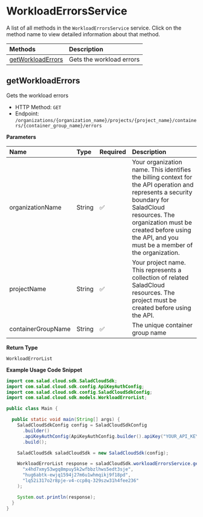 # WorkloadErrorsService

A list of all methods in the `WorkloadErrorsService` service. Click on the method name to view detailed information about that method.

| Methods                                 | Description              |
| :-------------------------------------- | :----------------------- |
| [getWorkloadErrors](#getworkloaderrors) | Gets the workload errors |

## getWorkloadErrors

Gets the workload errors

- HTTP Method: `GET`
- Endpoint: `/organizations/{organization_name}/projects/{project_name}/containers/{container_group_name}/errors`

**Parameters**

| Name               | Type   | Required | Description                                                                                                                                                                                                                                         |
| :----------------- | :----- | :------- | :-------------------------------------------------------------------------------------------------------------------------------------------------------------------------------------------------------------------------------------------------- |
| organizationName   | String | ✅       | Your organization name. This identifies the billing context for the API operation and represents a security boundary for SaladCloud resources. The organization must be created before using the API, and you must be a member of the organization. |
| projectName        | String | ✅       | Your project name. This represents a collection of related SaladCloud resources. The project must be created before using the API.                                                                                                                  |
| containerGroupName | String | ✅       | The unique container group name                                                                                                                                                                                                                     |

**Return Type**

`WorkloadErrorList`

**Example Usage Code Snippet**

```java
import com.salad.cloud.sdk.SaladCloudSdk;
import com.salad.cloud.sdk.config.ApiKeyAuthConfig;
import com.salad.cloud.sdk.config.SaladCloudSdkConfig;
import com.salad.cloud.sdk.models.WorkloadErrorList;

public class Main {

  public static void main(String[] args) {
    SaladCloudSdkConfig config = SaladCloudSdkConfig
      .builder()
      .apiKeyAuthConfig(ApiKeyAuthConfig.builder().apiKey("YOUR_API_KEY").build())
      .build();

    SaladCloudSdk saladCloudSdk = new SaladCloudSdk(config);

    WorkloadErrorList response = saladCloudSdk.workloadErrorsService.getWorkloadErrors(
      "x4hd7xmy53wgq8mpuy5k2wfbbzlhws5edt3sje",
      "hug6abtk-ewjq1594j27m6u1whmqikj9f18pd",
      "lq52i317o2r8pje-v4-ccp8q-329szw31h4fee236"
    );

    System.out.println(response);
  }
}

```
